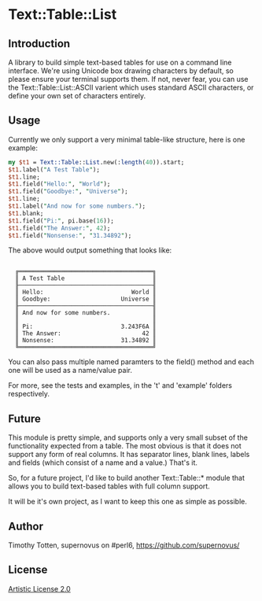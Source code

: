 # Text::Table::List

## Introduction

A library to build simple text-based tables for use on a command line
interface. We're using Unicode box drawing characters by default, so please
ensure your terminal supports them. If not, never fear, you can use the
Text::Table::List::ASCII varient which uses standard ASCII characters, or
define your own set of characters entirely.

## Usage

Currently we only support a very minimal table-like structure, here is one
example:

```perl
my $t1 = Text::Table::List.new(:length(40)).start;
$t1.label("A Test Table");
$t1.line;
$t1.field("Hello:", "World");
$t1.field("Goodbye:", "Universe");
$t1.line;
$t1.label("And now for some numbers.");
$t1.blank;
$t1.field("Pi:", pi.base(16));
$t1.field("The Answer:", 42);
$t1.field("Nonsense:", "31.34892");
```

The above would output something that looks like:

```

  ╔══════════════════════════════════════╗
  ║ A Test Table                         ║
  ╟──────────────────────────────────────╢
  ║ Hello:                         World ║
  ║ Goodbye:                    Universe ║
  ╟──────────────────────────────────────╢
  ║ And now for some numbers.            ║
  ║                                      ║
  ║ Pi:                         3.243F6A ║
  ║ The Answer:                       42 ║
  ║ Nonsense:                   31.34892 ║
  ╚══════════════════════════════════════╝

```

You can also pass multiple named paramters to the field() method and each
one will be used as a name/value pair.

For more, see the tests and examples, in the 't' and 'example' folders 
respectively.

## Future

This module is pretty simple, and supports only a very small subset of
the functionality expected from a table. The most obvious is that it does
not support any form of real columns. It has separator lines, blank lines,
labels and fields (which consist of a name and a value.) That's it.

So, for a future project, I'd like to build another Text::Table::* module
that allows you to build text-based tables with full column support.

It will be it's own project, as I want to keep this one as simple as possible.

## Author

Timothy Totten, supernovus on #perl6, https://github.com/supernovus/

## License

[Artistic License 2.0](http://www.perlfoundation.org/artistic_license_2_0)


